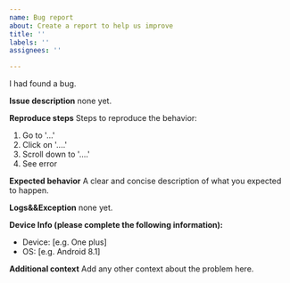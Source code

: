 ```yaml
---
name: Bug report
about: Create a report to help us improve
title: ''
labels: ''
assignees: ''

---
```


I had found a bug.

**Issue description**
none yet.

**Reproduce steps**
Steps to reproduce the behavior:
1. Go to '...'
2. Click on '....'
3. Scroll down to '....'
4. See error

**Expected behavior**
A clear and concise description of what you expected to happen.

**Logs&&Exception**
none yet.

**Device Info (please complete the following information):**
 - Device: [e.g. One plus]
 - OS: [e.g. Android 8.1]

**Additional context**
Add any other context about the problem here.

